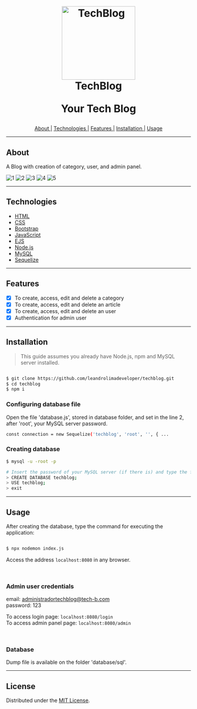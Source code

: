 <h1 align="center">
    <img alt="TechBlog" width="200px" height="200px" src="https://user-images.githubusercontent.com/76854209/147364208-ce183385-0356-4b44-a81a-ddd739b1e949.png" />
    <br>
    TechBlog
    <p align="center">Your Tech Blog</p>

</h1>

<p align="center">
    <a href="#about">About |</a>
    <a href="#technologies">Technologies |</a>
    <a href="#features">Features |</a>
    <a href="#installation">Installation |</a>
    <a href="#usage">Usage</a>
</p>

<hr>

## About
<p>A Blog with creation of category, user, and admin panel.</p>

![1](https://user-images.githubusercontent.com/76854209/147368662-cf7d6822-19b3-417d-80d5-198a0b854b97.png)
![2](https://user-images.githubusercontent.com/76854209/147368663-798a5fad-2be8-49cb-8a91-8bb8b26e934c.png)
![3](https://user-images.githubusercontent.com/76854209/147368665-2bfab29b-d0b6-4ea1-a318-d719f3141fd4.png)
![4](https://user-images.githubusercontent.com/76854209/147368666-6f621a69-7c47-4112-b61a-36d6015578a7.png)
![5](https://user-images.githubusercontent.com/76854209/147368667-e4e4d608-51bd-47cb-9035-aa03ea4a7e94.png)


<hr>

## Technologies
<ul>
    <li><a href="https://www.w3schools.com" alt="HTML">HTML</a></li>
    <li><a href="https://www.w3schools.com" alt="CSS">CSS</a></li>
    <li><a href="https://getbootstrap.com" alt="Bootstrap">Bootstrap</a></li>
    <li><a href="https://www.ecma-international.org/publications-and-standards/standards/ecma-262/" alt="JavaScript">JavaScript</a></li>
    <li><a href="https://ejs.co/" alt="EJS">EJS</a></li>
    <li><a href="https://nodejs.org/" alt="Node.js">Node.js</a></li>
    <li><a href="https://www.mysql.com" alt="MySQL">MySQL</a></li>
    <li><a href="https://sequelize.org/" alt="Sequelize">Sequelize</a></li>
</ul>

<hr>

## Features
- [x] To create, access, edit and delete a category
- [x] To create, access, edit and delete an article
- [x] To create, access, edit and delete an user
- [x] Authentication for admin user 

<hr>

## Installation

> This guide assumes you already have Node.js, npm and MySQL server installed.

```bash

$ git clone https://github.com/leandrolimadeveloper/techblog.git 
$ cd techblog
$ npm i

```

### Configuring database file
Open the file 'database.js', stored in database folder, and set in the line 2, after 'root', your MySQL server password.

```bash
const connection = new Sequelize('techblog', 'root', '', { ...
```

### Creating database 

```bash
$ mysql -u -root -p 

# Insert the password of your MySQL server (if there is) and type the following commands:
> CREATE DATABASE techblog; 
> USE techblog;
> exit
```

<hr>

## Usage

After creating the database, type the command for executing the application:

```bash

$ npx nodemon index.js

```

<p>Access the address <code>localhost:8080</code> in any browser.</p><br>

### Admin user credentials
email: administradortechblog@tech-b.com<br>
password: 123

To access login page: <code>localhost:8080/login</code><br>
To access admin panel page: <code>localhost:8080/admin</code>

<br>

### Database 
Dump file is available on the folder 'database/sql'.

<hr>

## License
<p>Distributed under the <a href="https://mit-license.org">MIT License</a>.</p>
